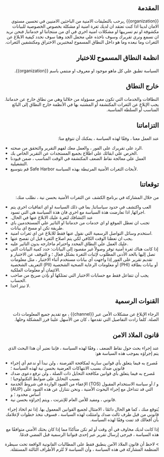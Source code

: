 ## <p dir='rtl' align='right'>المقدمة</p>


<p dir='rtl' align='right'>
{{organization}} ,يرحب بالتعليقات الامنية من الباحثين الامنيين في تحسين مستوي الامان لدينا
اذا كنت تعتقد ان لديك ثغرة امنية او مشكلة بخصوص الخصوصية للبيانات مكشوفة او تم تسريبها او مشكلات امنية اخري في اي من منتجاتنا او خدماتنا, فنحن نريد ان نسمع ونري تقريرك وسوف ناخذه علي محمل الجد وهنا سوف نحدد كيفية الابلاغ عن الثغرات وما نبعده وما هو داخل النطاق المسموح لمختبرين الاختراق ومكتشفين الثغرات.
</p>

## <p dir='rtl' align='right'>انظمة النطاق المسموح للاختبار</p>

<p dir='rtl' align='right'>
السياسة تطبق علي كل ماهو موجود او معروف او منتمي باسم {{organization}}.
</p>

## <p dir='rtl' align='right'>خارج النطاق</p>

<p dir='rtl' align='right'>
النطاقات والخدمات التي تكون مغير مسؤولة من خلالنا وهي من نطاق خارج عن خدماتنا.
<br>
يجب الإبلاغ عن الثغرات المكتشفة أو المشتبه بها في الأنظمة خارج النطاق إلى البائع المناسب أو السلطة المناسبة.
</p>

## <p dir='rtl' align='right'> التزاماتنا </p>

<p dir='rtl' align='right'> 
عند العمل معنا ، وفقًا لهذه السياسة ، يمكنك أن تتوقع منا:

- الرد على تقريرك على الفور ، والعمل معك لفهم التقرير والتحقق من صحته.
- الحرص علي ابقائك علي اطلاع بجميع المستجدات عن التقرير الخاص بك.
- العمل على معالجة نقاط الضعف المكتشفة في الوقت المناسب ، ضمن قيودنا التشغيلية.
- قم بتوسيع Safe Harbor لأبحاث الثغرات الأمنية المرتبطة بهذه السياسة.
</p> 


## <p dir='rtl' align='right'>توقعاتنا</p>

<p dir='rtl' align='right'>
من خلال المشاركة في برنامج الكشف عن الثغرات الأمنية بحسن نية ، نطلب منك:
</p>


-  العب واكتشف في حدود سياساتنا, بما في ذلك السياسة او اي اتفاقيات اخري يتم اجرائها, اذا تعارضت هذة السياسة مع اخري فان هذة السياسة هي التي تسود.
- .عند اكتشافك لثغرة عليك الابلاغ عنها  في الحال
- تجنب ان تعطل الموقع او اي خدمات من خدماتنا او التاثير علي المستخدمين باي طريقة تكن او مسح اي بيانات.
- استخدم وسائل التواصل الرسمية التي نقول عنها فقط للابلاغ عن اي ثغرات امنية.
- يجب ان تعطنا الوقت الكافي لكي يتم اصلاح الثغرة قبل ان تفصح عنها.
- عليك العمل علي النطاق المحدد واحترام ماخارجه بدون التاثير عليه.
- إذا كانت هناك ثغرة أمنية توفر وصولاً غير مقصود إلى البيانات: حدد كمية البيانات التي تصل إليها بالحد الأدنى المطلوب لإثبات الثغرة  بشكل فعال ؛ و التوقف عن الاختبار و تقديم تقرير على الفور إذا واجهت أي بيانات مستخدم أثناء الاختبار ، مثل معلومات التعريف الشخصية (PII) أو معلومات الرعاية الصحية الشخصية (PHI) أو بيانات بطاقة الائتمان أو معلومات الملكية.
- يجب أن تتفاعل فقط مع حسابات الاختبار التي تمتلكها أو بإذن صريح من صاحب الحساب.
- لا تبتز احدا.


## <p dir='rtl' align='right'>القنوات الرسمية</p>

<p dir='rtl' align='right'>
الرجاء الإبلاغ عن مشكلات الأمن عبر {{channel}} ، مع تقديم جميع المعلومات ذات الصلة. كلما زادت التفاصيل التي تقدمها ، كان من الأسهل علينا فرز المشكلة وحلها.
</p>

## <p dir='rtl' align='right'> قانون الملاذ الامن</p>

<p dir='rtl' align='right'>
عند إجراء بحث حول نقاط الضعف ، وفقًا لهذه السياسة ، فإننا نعتبر أن هذا البحث الذي يتم إجراؤه بموجب هذه السياسة هو:
</p>

- مُصرح به فيما يتعلق بأي قوانين سارية لمكافحة القرصنة ، ولن نبدأ أو ندعم أي إجراء قانوني ضدك بسبب الانتهاكات العرضية بحسن نية لهذه السياسة ؛
- مُصرح به فيما يتعلق بأي قوانين مكافحة التحايل ذات الصلة ، ولن نرفع دعوى ضدك بسبب التحايل على ضوابط التكنولوجيا ؛
- الإعفاء من القيود الواردة في شروط الخدمة (TOS) و / أو سياسة الاستخدام المقبول (AUP) التي قد تتداخل مع إجراء البحوث الأمنية ، ونحن نتنازل عن هذه القيود على أساس محدود ؛ و
- قانوني ، ومفيد للأمن العام للإنترنت ، ويتم إجراؤه بحسن نية.

<p dir='rtl' align='right'>
يُتوقع منك ، كما هو الحال دائمًا ، الامتثال لجميع القوانين المعمول بها. إذا تم اتخاذ إجراء قانوني من قبل طرف ثالث ضدك وامتثلت لهذه السياسة ، فسوف نتخذ خطوات لإعلامك بأن أفعالك قد تمت وفقًا لهذه السياسة.
</p>

<p dir='rtl' align='right'>
إذا كانت لديك مخاوف في أي وقت أو لم تكن متأكدًا مما إذا كان بحثك الأمني ​​متوافقًا مع هذه السياسة ، فيرجى إرسال تقرير عبر إحدى قنواتنا الرسمية قبل المضي قدمًا.
</p>

<p dir='rtl' align='right'>
> لاحظ أن قانون الملاذ الآمن ينطبق فقط على المطالبات القانونية الواقعة تحت سيطرة المنظمة المشاركة في هذه السياسة ، وأن السياسة لا تُلزم الأطراف الثالثة المستقلة.
</p>